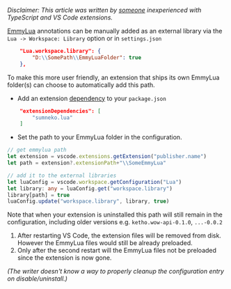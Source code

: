 _Disclaimer: This article was written by [someone](https://github.com/sumneko/lua-language-server/issues/417) inexperienced with TypeScript and VS Code extensions._

[EmmyLua](https://github.com/EmmyLua) annotations can be manually added as an external library via the `Lua -> Workspace: Library` option or in `settings.json`
```json
    "Lua.workspace.library": {
        "D:\\SomePath\\EmmyLuaFolder": true
    },
```
To make this more user friendly, an extension that ships its own EmmyLua folder(s) can choose to automatically add this path.

* Add an extension [dependency](https://code.visualstudio.com/api/references/extension-manifest) to your `package.json`
```json
	"extensionDependencies": [
		"sumneko.lua"
	]
```
* Set the path to your EmmyLua folder in the configuration.
```ts
// get emmylua path
let extension = vscode.extensions.getExtension("publisher.name")
let path = extension?.extensionPath+"\\SomeEmmyLua"

// add it to the external libraries
let luaConfig = vscode.workspace.getConfiguration("Lua")
let library: any = luaConfig.get("workspace.library")
library[path] = true
luaConfig.update("workspace.library", library, true)
```
Note that when your extension is uninstalled this path will still remain in the configuration, including older versions e.g. `ketho.wow-api-0.1.0`, `...-0.0.2`
1. After restarting VS Code, the extension files will be removed from disk. However the EmmyLua files would still be already preloaded.
2. Only after the second restart will the EmmyLua files not be preloaded since the extension is now gone.

_(The writer doesn't know a way to properly cleanup the configuration entry on disable/uninstall.)_